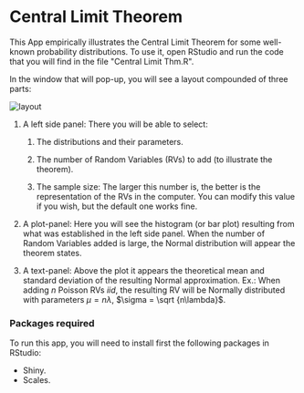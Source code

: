 # Central Limit Theorem

This App empirically illustrates the Central Limit Theorem for some well-known probability distributions. To use it, open RStudio and run the code that you will find in the file "Central Limit Thm.R".

In the window that will pop-up, you will see a layout compounded of three parts:

![layout](https://github.com/DavidGarHeredia/teaching/edit/master/Central%20Limit%20Thm/TCL.png)

1. A left side panel: There you will be able to select:

	1. The distributions and their parameters.

	2. The number of Random Variables (RVs) to add (to illustrate the theorem).

	3. The sample size: The larger this number is, the better is the representation of the RVs in the computer. You can modify this value if you wish, but the default one works fine.

2. A plot-panel: Here you will see the histogram (or bar plot) resulting from what was established in the left side panel. When the number of Random Variables added is large, the Normal distribution will appear the theorem states.

3. A text-panel: Above the plot it appears the theoretical mean and standard deviation of the resulting Normal approximation. Ex.: When adding $n$ Poisson RVs *iid*, the resulting RV will be Normally distributed with parameters $\mu = n\lambda$, $\sigma = \sqrt {n\lambda}$.


### Packages required

To run this app, you will need to install first the following packages in RStudio:

+ Shiny.
+ Scales.
